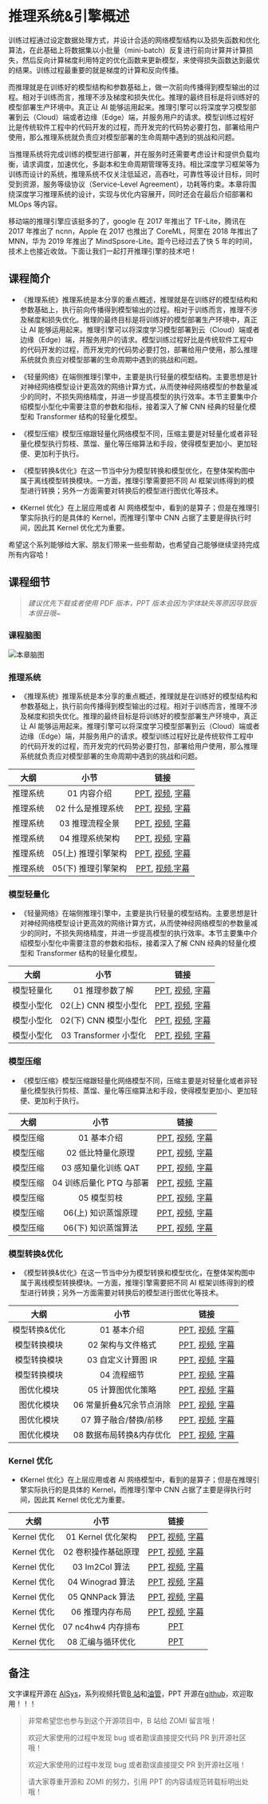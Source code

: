<!--Copyright © ZOMI 适用于[License](https://github.com/chenzomi12/AISystem)版权许可-->

# 推理系统&引擎概述

训练过程通过设定数据处理方式，并设计合适的网络模型结构以及损失函数和优化算法，在此基础上将数据集以小批量（mini-batch）反复进行前向计算并计算损失，然后反向计算梯度利用特定的优化函数来更新模型，来使得损失函数达到最优的结果。训练过程最重要的就是梯度的计算和反向传播。

而推理就是在训练好的模型结构和参数基础上，做一次前向传播得到模型输出的过程。相对于训练而言，推理不涉及梯度和损失优化。推理的最终目标是将训练好的模型部署生产环境中。真正让 AI 能够运用起来。推理引擎可以将深度学习模型部署到云（Cloud）端或者边缘（Edge）端，并服务用户的请求。模型训练过程好比是传统软件工程中的代码开发的过程，而开发完的代码势必要打包，部署给用户使用，那么推理系统就负责应对模型部署的生命周期中遇到的挑战和问题。

当推理系统将完成训练的模型进行部署，并在服务时还需要考虑设计和提供负载均衡，请求调度，加速优化，多副本和生命周期管理等支持。相比深度学习框架等为训练而设计的系统，推理系统不仅关注低延迟，高吞吐，可靠性等设计目标，同时受到资源，服务等级协议（Service-Level Agreement），功耗等约束。本章将围绕深度学习推理系统的设计，实现与优化内容展开，同时还会在最后介绍部署和 MLOps 等内容。

移动端的推理引擎应该挺多的了，google 在 2017 年推出了 TF-Lite，腾讯在 2017 年推出了 ncnn，Apple 在 2017 也推出了 CoreML，阿里在 2018 年推出了 MNN，华为 2019 年推出了 MindSpsore-Lite。距今已经过去了快 5 年的时间，技术上也接近收敛。下面让我们一起打开推理引擎的技术吧！

## 课程简介

- 《推理系统》推理系统是本分享的重点概述，推理就是在训练好的模型结构和参数基础上，执行前向传播得到模型输出的过程。相对于训练而言，推理不涉及梯度和损失优化。推理的最终目标是将训练好的模型部署生产环境中，真正让 AI 能够运用起来。推理引擎可以将深度学习模型部署到云（Cloud）端或者边缘（Edge）端，并服务用户的请求。模型训练过程好比是传统软件工程中的代码开发的过程，而开发完的代码势必要打包，部署给用户使用，那么推理系统就负责应对模型部署的生命周期中遇到的挑战和问题。

- 《轻量网络》在端侧推理引擎中，主要是执行轻量的模型结构。主要思想是针对神经网络模型设计更高效的网络计算方式，从而使神经网络模型的参数量减少的同时，不损失网络精度，并进一步提高模型的执行效率。本节主要集中介绍模型小型化中需要注意的参数和指标，接着深入了解 CNN 经典的轻量化模型和 Transformer 结构的轻量化模型。

- 《模型压缩》模型压缩跟轻量化网络模型不同，压缩主要是对轻量化或者非轻量化模型执行剪枝、蒸馏、量化等压缩算法和手段，使得模型更加小、更加轻便、更加利于执行。

- 《模型转换&优化》在这一节当中分为模型转换和模型优化，在整体架构图中属于离线模型转换模块。一方面，推理引擎需要把不同 AI 框架训练得到的模型进行转换；另外一方面需要对转换后的模型进行图优化等技术。

- 《Kernel 优化》在上层应用或者 AI 网络模型中，看到的是算子；但是在推理引擎实际执行的是具体的 Kernel，而推理引擎中 CNN 占据了主要是得执行时间，因此其 Kernel 优化尤为重要。

希望这个系列能够给大家、朋友们带来一些些帮助，也希望自己能够继续坚持完成所有内容哈！

## 课程细节

> *建议优先下载或者使用 PDF 版本，PPT 版本会因为字体缺失等原因导致版本很丑哦~*

### 课程脑图

![本章脑图](./images/Architecture.png)

### 推理系统

- 《推理系统》推理系统是本分享的重点概述，推理就是在训练好的模型结构和参数基础上，执行前向传播得到模型输出的过程。相对于训练而言，推理不涉及梯度和损失优化。推理的最终目标是将训练好的模型部署生产环境中，真正让 AI 能够运用起来。推理引擎可以将深度学习模型部署到云（Cloud）端或者边缘（Edge）端，并服务用户的请求。模型训练过程好比是传统软件工程中的代码开发的过程，而开发完的代码势必要打包，部署给用户使用，那么推理系统就负责应对模型部署的生命周期中遇到的挑战和问题。

| 大纲 | 小节 | 链接|
|:--:|:--:|:--:|
| 推理系统 | 01 内容介绍 | [PPT](./01Inference/01Introduction.pdf), [视频](https://www.bilibili.com/video/BV1J8411K7pj/), [字幕](./srt/01Inference/01.srt) |
| 推理系统 | 02 什么是推理系统 | [PPT](./01Inference/02Constraints.pdf), [视频](https://www.bilibili.com/video/BV1nY4y1f7G5/), [字幕](./srt/01Inference/02.srt) |
| 推理系统 | 03 推理流程全景 | [PPT](./01Inference/03Workflow.pdf), [视频](https://www.bilibili.com/video/BV1M24y1v7rK/), [字幕](./srt/01Inference/03.srt) |
| 推理系统 | 04 推理系统架构 | [PPT](./01Inference/04System.pdf), [视频](https://www.bilibili.com/video/BV1Gv4y1i7Tw/), [字幕](./srt/01Inference/04.srt) |
| 推理系统 | 05(上) 推理引擎架构 | [PPT](./01Inference/05Inference.pdf), [视频](https://www.bilibili.com/video/BV1Mx4y137Er/), [字幕](./srt/01Inference/04.srt) |
| 推理系统 | 05(下) 推理引擎架构 | [PPT](./01Inference/06Architecture.pdf), [视频](https://www.bilibili.com/video/BV1FG4y1C7Mn/),[字幕](./srt/01Inference/05.srt) |

### 模型轻量化

- 《轻量网络》在端侧推理引擎中，主要是执行轻量的模型结构。主要思想是针对神经网络模型设计更高效的网络计算方式，从而使神经网络模型的参数量减少的同时，不损失网络精度，并进一步提高模型的执行效率。本节主要集中介绍模型小型化中需要注意的参数和指标，接着深入了解 CNN 经典的轻量化模型和 Transformer 结构的轻量化模型。

| 大纲 | 小节 | 链接|
|:--:|:--:|:--:|
| 模型轻量化| 01 推理参数了解 | [PPT](./02Mobilenet/01Introduction.pdf), [视频](https://www.bilibili.com/video/BV1KW4y1G75J/), [字幕](./srt/02Mobilenet/01.srt) |
| 模型小型化| 02(上) CNN 模型小型化 | [PPT](./02Mobilenet/02CNN.pdf), [视频](https://www.bilibili.com/video/BV1Y84y1b7xj/), [字幕](./srt/02Mobilenet/02.srt) |
| 模型小型化| 02(下) CNN 模型小型化 | [PPT](./02Mobilenet/02CNN.pdf), [视频](https://www.bilibili.com/video/BV1DK411k7qt/), [字幕](./srt/02Mobilenet/03.srt) |
| 模型小型化| 03 Transformer 小型化 | [PPT](./02Mobilenet/03Transform.pdf), [视频](https://www.bilibili.com/video/BV19d4y1V7ou/), [字幕](./srt/02Mobilenet/04.srt) |

### 模型压缩

- 《模型压缩》模型压缩跟轻量化网络模型不同，压缩主要是对轻量化或者非轻量化模型执行剪枝、蒸馏、量化等压缩算法和手段，使得模型更加小、更加轻便、更加利于执行。

| 大纲 | 小节 | 链接|
|:--:|:--:|:--:|
| 模型压缩 | 01 基本介绍 | [PPT](./03Slim/01Introduction.pdf), [视频](https://www.bilibili.com/video/BV1384y187tL/), [字幕](./srt/03Slim/01.srt) |
| 模型压缩 | 02 低比特量化原理 | [PPT](./03Slim/02Quant.pdf), [视频](https://www.bilibili.com/video/BV1VD4y1n7AR/), [字幕](./srt/03Slim/02.srt) |
| 模型压缩 | 03 感知量化训练 QAT | [PPT](./03Slim/03QAT.pdf), [视频](https://www.bilibili.com/video/BV1s8411w7b9/), [字幕](./srt/03Slim/03.srt) |
| 模型压缩 | 04 训练后量化 PTQ 与部署 | [PPT](./03Slim/04PTQ.pdf), [视频](https://www.bilibili.com/video/BV1HD4y1n7E1/), [字幕](./srt/03Slim/04.srt) |
| 模型压缩 | 05 模型剪枝 | [PPT](./03Slim/05Pruning.pdf), [视频](https://www.bilibili.com/video/BV1y34y1Z7KQ/), [字幕](./srt/03Slim/05.srt) |
| 模型压缩 | 06(上) 知识蒸馏原理 | [PPT](./03Slim/06Distillation.pdf), [视频](https://www.bilibili.com/video/BV1My4y197Tf/), [字幕](./srt/03Slim/06.srt) |
| 模型压缩 | 06(下) 知识蒸馏算法 | [PPT](./03Slim/06Distillation.pdf), [视频](https://www.bilibili.com/video/BV1vA411d7MF/), [字幕](./srt/03Slim/07.srt) |

### 模型转换&优化

- 《模型转换&优化》在这一节当中分为模型转换和模型优化，在整体架构图中属于离线模型转换模块。一方面，推理引擎需要把不同 AI 框架训练得到的模型进行转换；另外一方面需要对转换后的模型进行图优化等技术。

| 大纲 | 小节 | 链接|
|:--:|:--:|:--:|
| 模型转换&优化| 01 基本介绍 | [PPT](./04Converter/01Introduction.pdf), [视频](https://www.bilibili.com/video/BV1724y1z7ep/), [字幕](./srt/04Converter/01.srt) |
| 模型转换模块 | 02 架构与文件格式 | [PPT](./04Converter/02Principle.pdf), [视频](https://www.bilibili.com/video/BV13P4y167sr/), [字幕](./srt/04Converter/02.srt) |
| 模型转换模块 | 03 自定义计算图 IR | [PPT](./04Converter/03IR.pdf), [视频](https://www.bilibili.com/video/BV1rx4y177R9/), [字幕](./srt/04Converter/03.srt) |
| 模型转换模块 | 04 流程细节 | [PPT](./04Converter/04Detail.pdf), [视频](https://www.bilibili.com/video/BV13341197zU/), [字幕](./srt/04Converter/04.srt) |
| 图优化模块| 05 计算图优化策略| [PPT](./04Converter/05Optimizer.pdf), [视频](https://www.bilibili.com/video/BV1g84y1L7tF/), [字幕](./srt/04Converter/05.srt) |
| 图优化模块| 06 常量折叠&冗余节点消除 | [PPT](./04Converter/06Basic.pdf), [视频](https://www.bilibili.com/video/BV1fA411r7hr/), [字幕](./srt/04Converter/06.srt) |
| 图优化模块| 07 算子融合/替换/前移 | [PPT](./04Converter/06Basic.pdf), [视频](https://www.bilibili.com/video/BV1Qj411T7Ef/), [字幕](./srt/04Converter/07.srt) |
| 图优化模块| 08 数据布局转换&内存优化 | [PPT](./04Converter/07Extend.pdf), [视频](https://www.bilibili.com/video/BV1Ae4y1N7u7/), [字幕](./srt/04Converter/08.srt) |

### Kernel 优化

- 《Kernel 优化》在上层应用或者 AI 网络模型中，看到的是算子；但是在推理引擎实际执行的是具体的 Kernel，而推理引擎中 CNN 占据了主要是得执行时间，因此其 Kernel 优化尤为重要。

| 大纲 | 小节 | 链接|
|:--:|:--:|:--:|
| Kernel 优化 | 01 Kernel 优化架构 | [PPT](./05Kernel/01Introduction.pdf), [视频](https://www.bilibili.com/video/BV1Ze4y1c7Bb/), [字幕](./srt/05Kernel/01.srt) |
| Kernel 优化 | 02 卷积操作基础原理 | [PPT](./05Kernel/02Conv.pdf), [视频](https://www.bilibili.com/video/BV1No4y1e7KX/), [字幕](./srt/05Kernel/02.srt) |
| Kernel 优化 | 03 Im2Col 算法 | [PPT](./05Kernel/03Im2col.pdf), [视频](https://www.bilibili.com/video/BV1Ys4y1o7XW/), [字幕](./srt/05Kernel/03.srt) |
| Kernel 优化 | 04 Winograd 算法 | [PPT](./05Kernel/04Winograd.pdf), [视频](https://www.bilibili.com/video/BV1vv4y1Y7sc/), [字幕](./srt/05Kernel/04.srt) |
| Kernel 优化 | 05 QNNPack 算法 | [PPT](./05Kernel/05Qnnpack.pdf), [视频](https://www.bilibili.com/video/BV1ms4y1o7ki/), [字幕](./srt/05Kernel/05.srt) |
| Kernel 优化 | 06 推理内存布局 | [PPT](./05Kernel/06Memory.pdf), [视频](https://www.bilibili.com/video/BV1eX4y1X7mL/), [字幕](./srt/05Kernel/06.srt) |
| Kernel 优化 | 07 nc4hw4 内存排布 | [PPT](./05Kernel/07Nc4hw4.pdf) |
| Kernel 优化 | 08 汇编与循环优化 | [PPT](./05Kernel/08Others.pdf) |

## 备注

文字课程开源在 [AISys](https://chenzomi12.github.io/)，系列视频托管[B 站](https://space.bilibili.com/517221395)和[油管](https://www.youtube.com/@ZOMI666/videos)，PPT 开源在[github](https://github.com/chenzomi12/AISystem)，欢迎取用！！！

> 非常希望您也参与到这个开源项目中，B 站给 ZOMI 留言哦！
> 
> 欢迎大家使用的过程中发现 bug 或者勘误直接提交代码 PR 到开源社区哦！
>
> 欢迎大家使用的过程中发现 bug 或者勘误直接提交 PR 到开源社区哦！
>
> 请大家尊重开源和 ZOMI 的努力，引用 PPT 的内容请规范转载标明出处哦！